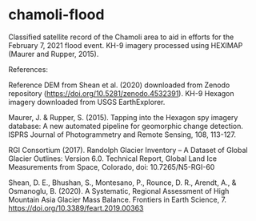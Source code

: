 # chamoli-flood
Classified satellite record of the Chamoli area to aid in efforts for the February 7, 2021 flood event. KH-9 imagery processed using HEXIMAP (Maurer and Rupper, 2015).


References:

Reference DEM from Shean et al. (2020) downloaded from Zenodo repository (https://doi.org/10.5281/zenodo.4532391). KH-9 Hexagon imagery downloaded from USGS EarthExplorer. 

Maurer, J. & Rupper, S. (2015). Tapping into the Hexagon spy imagery database: A new automated pipeline for geomorphic change detection. ISPRS Journal of Photogrammetry and Remote Sensing, 108, 113-127.

RGI Consortium (2017). Randolph Glacier Inventory – A Dataset of Global Glacier Outlines: Version 6.0. Technical Report, Global Land Ice Measurements from Space, Colorado, doi: 10.7265/N5-RGI-60

Shean, D. E., Bhushan, S., Montesano, P., Rounce, D. R., Arendt, A., & Osmanoglu, B. (2020). A Systematic, Regional Assessment of High Mountain Asia Glacier Mass Balance. Frontiers in Earth Science, 7. https://doi.org/10.3389/feart.2019.00363

